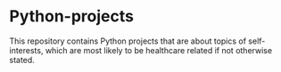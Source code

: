 # Python-projects
This repository contains Python projects that are about topics of self-interests, which are most likely to be healthcare related if not otherwise stated.
